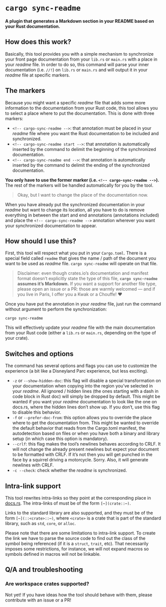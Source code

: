 <!-- cargo-sync-readme start -->

# `cargo sync-readme`

**A plugin that generates a Markdown section in your README based on your Rust documentation.**

## How does this work?

Basically, this tool provides you with a simple mechanism to synchronize your front page
documentation from your `lib.rs` or `main.rs` with a place in your *readme* file. In order to do
so, this command will parse your inner documentation (i.e. `//!`) on `lib.rs` or `main.rs` and
will output it in your *readme* file at specific markers.

## The markers

Because you might want a specific *readme* file that adds some more information to the
documentation from your Rust code, this tool allows you to select a place where to put the
documentation. This is done with three markers:

  - `<!-- cargo-sync-readme -->`: that annotation must be placed in your *readme* file where you
    want the Rust documentation to be included and synchronized.
  - `<!-- cargo-sync-readme start -->`: that annotation is automatically inserted by the command
    to delimit the beginning of the synchronized documentation.
  - `<!-- cargo-sync-readme end -->`: that annotation is automatically inserted by the command
    to delimit the ending of the synchronized documentation.

**You only have to use the former marker (i.e. `<!-- cargo-sync-readme -->`).** The rest of the
markers will be handled automatically for you by the tool.

> Okay, but I want to change the place of the documentation now.

When you have already put the synchronized documentation in your *readme* but want to change its
location, all you have to do is remove everything in between the start and end annotations
(annotations included) and place the `<!-- cargo-sync-readme -->` annotation wherever you want
your synchronized documentation to appear.

## How should I use this?

First, this tool will respect what you put in your `Cargo.toml`. There is a special field called
`readme` that gives the name / path of the document you want to be used as *readme* file.
`cargo sync-readme` will operate on that file.

> Disclaimer: even though crates.io’s documentation and manifest format doesn’t explicitly state
> the type of this file, **`cargo sync-readme` assumes it’s Markdown.** If you want a support
> for another file type, please open an issue or a PR: those are warmly welcomed — and if you
> live in Paris, I offer you a Kwak or a Chouffe! ♥

Once you have put the annotation in your *readme* file, just run the command without argument to
perform the synchronization:

```text
cargo sync-readme
```

This will effectively update your *readme* file with the main documentation from your Rust code
(either a `lib.rs` or `main.rs`, depending on the type of your crate).

## Switches and options

The command has several options and flags you can use to customize the experience (a bit like a
Disneyland Parc experience, but less exciting).

  - `-z` or `--show-hidden-doc`: this flag will disable a special transformation on your
    documentation when copying into the region you’ve selected in your *readme*. All
    ignored / hidden lines (the ones starting with a dash in code block in Rust doc) will simply
    be dropped by default. This might be wanted if you want your *readme* documentation to look
    like the one on docs.rs, where the hidden lines don’t show up. If you don’t, use this flag
    to disable this behavior.
  - `-f` or `--prefer-doc-from`: this option allows you to override the place where to get the
    documentation from. This might be wanted to override the default behavior that reads from
    the Cargo.toml manifest, the autodetection based on files or when you have both a binary
    and library setup (in which case this option is mandatory).
  - `--crlf`: this flag makes the tool’s newlines behaves according to CRLF. It will not change
    the already present newlines but expect your document to be formatted with CRLF. If it’s
    not then you will get punched in the face by a squirrel driving a motorcycle. Sorry. Also,
    it will generate newlines with CRLF.
  - `-c --check`: check whether the *readme* is synchronized.

## Intra-link support

This tool rewrites intra-links so they point at the corresponding place in
[docs.rs](https://docs.rs).  The intra-links of must be of the form `[⋯](crate::⋯)`.

Links to the standard library are also supported, and they must be of the form
`[⋯](::<crate>::⋯)`, where `<crate>` is a crate that is part of the standard library, such as
`std`, `core`, or `alloc`.

Please note that there are some limitations to intra-link support.  To create the link we have
to parse the source code to find out the class of the symbol being referenced (if it is a
`struct`, `trait`, etc).  That necessarily imposes some restrictions, for instance, we will not
expand macros so symbols defined in macros will not be linkable.

## Q/A and troubleshooting

### Are workspace crates supported?

Not yet! If you have ideas how the tool should behave with them, please contribute with an issue or
a PR!

<!-- cargo-sync-readme end -->
